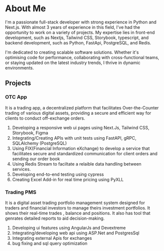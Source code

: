 # About Me
I'm a passionate full-stack developer with strong experience in Python and Next.js. With almost 3 years of experience in this field, I've had the opportunity to work on a variety of projects. My expertise lies in front-end development, such as Nextjs, Tailwind CSS, Storybook, typescript, and backend development, such as Python, FastApi, PostgreSQL, and Redis.

I'm dedicated to creating scalable software solutions. Whether it's optimising code for performance, collaborating with cross-functional teams, or staying updated on the latest industry trends, I thrive in dynamic environments.

## Projects
### OTC App
It is a trading app, a decentralized platform that facilitates Over-the-Counter trading of various digital assets, providing a secure and efficient way for clients to conduct off-exchange orders.
1. Developing a responsive web ui pages using Next.Js, Tailwind CSS, Storybook, Figma
2. Integrating/Creating APIs with unit tests using FastAPI, gRPC, SQLAlchemy (PostgreSQL)
3. Using FIX(Financial Information eXchange) to develop a service that facilitates secure and standardized communication for client orders and sending our order book
4. Using Redis Stream to faciltate a relaible data handling between services.
5. Developing end-to-end testing using cypress
6. Creating Excel Add-in for real time pricing using PyXLL

### Trading PMS
It is a digital asset trading portfolio management system designed for traders and financial investors to manage theirs investment portfolios. It shows their real-time trades , balance and positions.
It also has tool that genrates detailed reports to aid decision-making.
1. Developing ui features using AngularJs and Devextreme
2. Integrating/developing web api using ASP.Net and PostgresSql
3. Integrating external Apis for exchanges
4. bug fixing and sql query optimization



